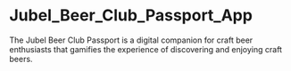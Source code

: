 # Jubel_Beer_Club_Passport_App
The Jubel Beer Club Passport is a digital companion for craft beer enthusiasts that gamifies the experience of discovering and enjoying craft beers.
